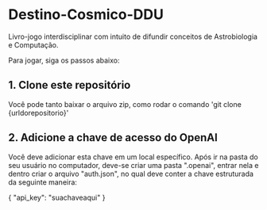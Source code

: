 # Destino-Cosmico-DDU
Livro-jogo interdisciplinar com intuito de difundir conceitos de Astrobiologia e Computação.

Para jogar, siga os passos abaixo:
## 1. Clone este repositório
Você pode tanto baixar o arquivo zip, como rodar o comando 'git clone {urldorepositorio}'
## 2. Adicione a chave de acesso do OpenAI
Você deve adicionar esta chave em um local específico.
Após ir na pasta do seu usuário no computador, deve-se criar uma pasta ".openai", entrar nela e dentro criar o arquivo "auth.json", no qual deve conter a chave estruturada da seguinte maneira:

{
    "api_key": "suachaveaqui"
}
